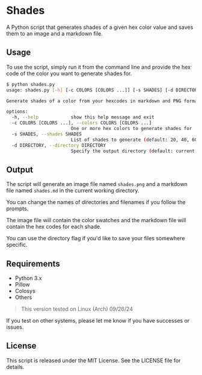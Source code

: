 # Shades

A Python script that generates shades of a given hex color value and saves them to an image and a markdown file.

## Usage

To use the script, simply run it from the command line and provide the hex code of the color you want to generate shades for.

```bash
$ python shades.py
usage: shades.py [-h] [-c COLORS [COLORS ...]] [-s SHADES] [-d DIRECTORY]

Generate shades of a color from your hexcodes in markdown and PNG format.

options:
  -h, --help            show this help message and exit
  -c COLORS [COLORS ...], --colors COLORS [COLORS ...]
                        One or more hex colors to generate shades for
  -s SHADES, --shades SHADES
                        List of shades to generate (default: 20, 40, 60, 80, 100)
  -d DIRECTORY, --directory DIRECTORY
                        Specify the output directory (default: current working directory)
```

## Output

The script will generate an image file named `shades.png` and a markdown file named `shades.md` in the current working directory.

You can change the names of directories and filenames if you follow the prompts.

The image file will contain the color swatches and the markdown file will contain the hex codes for each shade.

You can use the directory flag if you'd like to save your files somewhere specific.

## Requirements

* Python 3.x
* Pillow
* Colosys
* Others
>This version tested on Linux (Arch) 09/26/24

If you test on other systems, please let me know if you have successes or issues.

## License

This script is released under the MIT License. See the LICENSE file for details.
